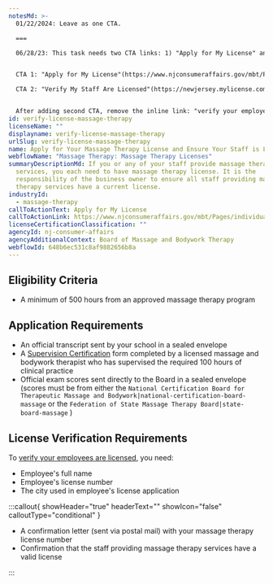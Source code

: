 ```yaml
---
notesMd: >-
  01/22/2024: Leave as one CTA.

  ===

  06/28/23: This task needs two CTA links: 1) "Apply for My License" and 2) "Verify My Staff Are Licensed." The CTA button needs to accommodate both.


  CTA 1: "Apply for My License"(https://www.njconsumeraffairs.gov/mbt/Pages/individual.aspx)

  CTA 2: "Verify My Staff Are Licensed"(https://newjersey.mylicense.com/verification/)


  After adding second CTA, remove the inline link: "verify your employees are licensed."
id: verify-license-massage-therapy
licenseName: ""
displayname: verify-license-massage-therapy
urlSlug: verify-license-massage-therapy
name: Apply for Your Massage Therapy License and Ensure Your Staff is Licensed
webflowName: "Massage Therapy: Massage Therapy Licenses"
summaryDescriptionMd: If you or any of your staff provide massage therapy
  services, you each need to have massage therapy license. It is the
  responsibility of the business owner to ensure all staff providing massage
  therapy services have a current license.
industryId:
  - massage-therapy
callToActionText: Apply for My License
callToActionLink: https://www.njconsumeraffairs.gov/mbt/Pages/individual.aspx
licenseCertificationClassification: ""
agencyId: nj-consumer-affairs
agencyAdditionalContext: Board of Massage and Bodywork Therapy
webflowId: 648b6ec531c8af9882656b8a
---
```


## Eligibility Criteria

- A minimum of 500 hours from an approved massage therapy program

## Application Requirements

- An official transcript sent by your school in a sealed envelope
- A [Supervision Certification](https://www.njconsumeraffairs.gov/mbt/Applications/Supervising-Faculty-Member-Certification.pdf) form completed by a licensed massage and bodywork therapist who has supervised the required 100 hours of clinical practice
- Official exam scores sent directly to the Board in a sealed envelope (scores must be from either the `National Certification Board for Therapeutic Massage and Bodywork|national-certification-board-massage` or the `Federation of State Massage Therapy Board|state-board-massage` )

## License Verification Requirements

To [verify your employees are licensed](https://newjersey.mylicense.com/verification/), you need:

- Employee's full name
- Employee's license number
- The city used in employee's license application

:::callout{ showHeader="true" headerText="" showIcon="false" calloutType="conditional" }

- A confirmation letter (sent via postal mail) with your massage therapy license number
- Confirmation that the staff providing massage therapy services have a valid license

:::
